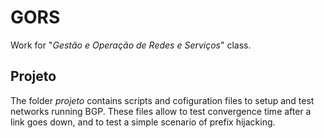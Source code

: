 # GORS
Work for "*Gestão e Operação de Redes e Serviços*" class.
## Projeto
The folder *projeto* contains scripts and cofiguration files to setup and test networks running BGP. These files allow to test convergence time after a link goes down, and to test a simple scenario of prefix hijacking.
